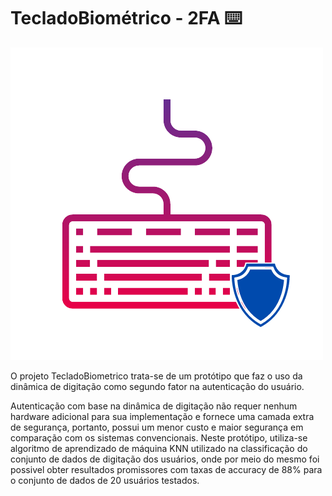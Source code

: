 # TecladoBiométrico - 2FA ⌨️

![estrutura_inicial](webservice/static/img/logo.png)

O projeto TecladoBiometrico trata-se de um protótipo que faz o uso da dinâmica de digitação como segundo fator na autenticação do usuário. 

Autenticação com base na dinâmica de digitação não requer nenhum hardware adicional para sua implementação e fornece uma camada extra de segurança, portanto, possui um menor custo e maior segurança em comparação com os sistemas convencionais. Neste protótipo, utiliza-se algoritmo de aprendizado de máquina KNN utilizado na classificação do conjunto de dados de digitação dos usuários, onde por meio do mesmo foi possivel obter resultados promissores com taxas de accuracy de 88% para o conjunto de dados de 20 usuários testados. 

